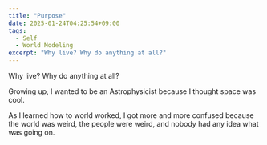 ```yaml
---
title: "Purpose"
date: 2025-01-24T04:25:54+09:00
tags:
  - Self
  - World Modeling
excerpt: "Why live? Why do anything at all?"
---
```


Why live? Why do anything at all?

Growing up, I wanted to be an Astrophysicist because I thought space was cool. 

As I learned how to world worked, I got more and more confused because the world was weird, the people were weird, and nobody had any idea what was going on. 